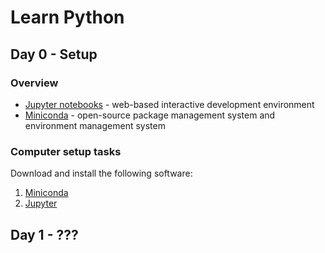 # Learn Python

## Day 0 - Setup

### Overview

* [Jupyter notebooks](https://jupyter.org/) - web-based interactive development environment
* [Miniconda](https://docs.conda.io/en/latest/miniconda.html) - open-source package management system and environment management system

### Computer setup tasks

Download and install the following software:

1. [Miniconda](https://conda.io/projects/conda/en/latest/user-guide/install/macos.html)
1. [Jupyter](https://jupyter.org/install) 

## Day 1 - ???


